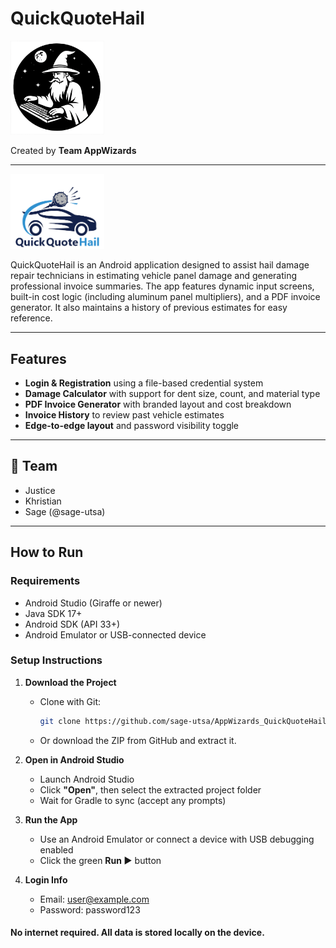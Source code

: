 # QuickQuoteHail

<img src="circle_logo.png" alt="AppWizards Logo" width="150"/>

Created by **Team AppWizards**

---

<img src="app_logo.png" alt="QuickQuoteHail Logo" width="150"/>

QuickQuoteHail is an Android application designed to assist hail damage repair technicians in estimating vehicle panel damage and generating professional invoice summaries. The app features dynamic input screens, built-in cost logic (including aluminum panel multipliers), and a PDF invoice generator. It also maintains a history of previous estimates for easy reference.

---

## Features

- **Login & Registration** using a file-based credential system
- **Damage Calculator** with support for dent size, count, and material type
- **PDF Invoice Generator** with branded layout and cost breakdown
- **Invoice History** to review past vehicle estimates
- **Edge-to-edge layout** and password visibility toggle

---

## 👥 Team

- Justice
- Khristian
- Sage (@sage-utsa)

---

## How to Run

### Requirements
- Android Studio (Giraffe or newer)
- Java SDK 17+
- Android SDK (API 33+)
- Android Emulator or USB-connected device

### Setup Instructions

1. **Download the Project**
    - Clone with Git:
      ```bash
      git clone https://github.com/sage-utsa/AppWizards_QuickQuoteHail.git
      ```
    - Or download the ZIP from GitHub and extract it.

2. **Open in Android Studio**
    - Launch Android Studio
    - Click **"Open"**, then select the extracted project folder
    - Wait for Gradle to sync (accept any prompts)

3. **Run the App**
    - Use an Android Emulator or connect a device with USB debugging enabled
    - Click the green **Run ▶** button

4. **Login Info**
   - Email: user@example.com
   - Password: password123

#### No internet required. All data is stored locally on the device.
